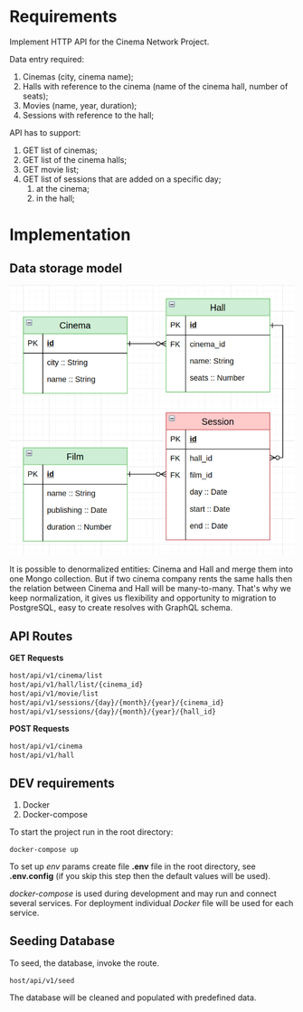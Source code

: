 # Requirements

Implement HTTP API for the Cinema Network Project.

Data entry required:
1. Cinemas (city, cinema name);
2. Halls with reference to the cinema (name of the cinema hall, number of seats);
3. Movies (name, year, duration);
4. Sessions with reference to the hall;

API has to support:
1. GET list of cinemas;
2. GET list of the cinema halls;
3. GET movie list;
4. GET list of sessions that are added on a specific day;
    1. at the cinema;
    2. in the hall;

# Implementation

## Data storage model
![ER-diagram](/data/ER-diagram.png)

It is possible to denormalized entities: Cinema and Hall and merge them into one Mongo collection. But if two cinema company rents the same halls then the relation between Cinema and Hall will be many-to-many. That's why we keep normalization, it gives us flexibility and opportunity to migration to PostgreSQL, easy to create resolves with GraphQL schema. 

## API Routes
__GET Requests__
```
host/api/v1/cinema/list
host/api/v1/hall/list/{cinema_id}
host/api/v1/movie/list
host/api/v1/sessions/{day}/{month}/{year}/{cinema_id}
host/api/v1/sessions/{day}/{month}/{year}/{hall_id}
```

__POST Requests__
```
host/api/v1/cinema
host/api/v1/hall
```

## DEV requirements
1. Docker
2. Docker-compose

To start the project run in the root directory:
```
docker-compose up
```
To set up *env* params create file __.env__ file in the root directory, see __.env.config__ (if you skip this step then the default values will be used).

*docker-compose* is used during development and may run and connect several services. For deployment individual *Docker* file will be used for each service.

## Seeding Database
To seed, the database, invoke the route.
```
host/api/v1/seed
```
The database will be cleaned and populated with predefined data.